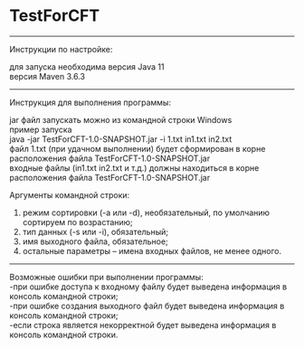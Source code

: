 # TestForCFT

***

Инструкции по настройке:

для запуска необходима версия Java 11\
версия Maven 3.6.3

***

Инструкция для выполнения программы:

jar файл запускать можно из командной строки Windows\
пример запуска\
java -jar TestForCFT-1.0-SNAPSHOT.jar -i 1.txt in1.txt in2.txt\
файл 1.txt (при удачном выполнении) будет сформирован в корне расположения файла TestForCFT-1.0-SNAPSHOT.jar\
входные файлы (in1.txt in2.txt и т.д.) должны находиться в корне расположения файла TestForCFT-1.0-SNAPSHOT.jar

Аргументы командной строки: 
 1. режим сортировки (-a или -d), необязательный, по умолчанию сортируем по возрастанию;
 2. тип данных (-s или -i), обязательный;
 3. имя выходного файла, обязательное;
 4. остальные параметры – имена входных файлов, не менее одного.

***

Возможные ошибки при выполнении программы:\
-при ошибке доступа к входному файлу будет выведена информация в консоль командной строки;\
-при ошибке создания выходного файл будет выведена информация в консоль командной строки;\
-если строка является некорректной будет выведена информация в консоль командной строки.
